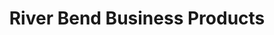 ---
title: "River Bend Business Products"
url: /mankato/river-bend-business-products/
shop: office supplies
---